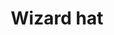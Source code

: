 ---
layout: item
title: Wizard hat
item-id: 1017
datatable: true
id: 1017
name: "Wizard hat"
members: false
lowalch: 0
highalch: 1
examine: "A silly pointed hat."
monsters:
  - id: 510
    name: "Dark wizard"
    members: false
    combat_level: 20
    wiki_url: "https://oldschool.runescape.wiki/w/Dark_wizard#Level_20"
    drops:
      - quantity: "1"
        rarity: 0.046875
    image: "https://oldschool.runescape.wiki/images/thumb/b/b4/Dark_wizard.png/120px-Dark_wizard.png?ee7b6"
  - id: 512
    name: "Dark wizard"
    members: false
    combat_level: 7
    wiki_url: "https://oldschool.runescape.wiki/w/Dark_wizard#Level_7"
    drops:
      - quantity: "1"
        rarity: 0.046875
    image: "https://oldschool.runescape.wiki/images/thumb/b/b4/Dark_wizard.png/120px-Dark_wizard.png?ee7b6"
  - id: 2056
    name: "Dark wizard"
    members: true
    combat_level: 23
    wiki_url: "https://oldschool.runescape.wiki/w/Dark_wizard#Level_23"
    drops:
      - quantity: "1"
        rarity: 0.046875
    image: "https://oldschool.runescape.wiki/images/thumb/b/b4/Dark_wizard.png/120px-Dark_wizard.png?ee7b6"
  - id: 2057
    name: "Dark wizard"
    members: true
    combat_level: 22
    wiki_url: "https://oldschool.runescape.wiki/w/Dark_wizard#Level_22"
    drops:
      - quantity: "1"
        rarity: 0.046875
    image: "https://oldschool.runescape.wiki/images/thumb/b/b4/Dark_wizard.png/120px-Dark_wizard.png?ee7b6"
  - id: 2058
    name: "Dark wizard"
    members: true
    combat_level: 11
    wiki_url: "https://oldschool.runescape.wiki/w/Dark_wizard#Level_11"
    drops:
      - quantity: "1"
        rarity: 0.046875
    image: "https://oldschool.runescape.wiki/images/thumb/b/b4/Dark_wizard.png/120px-Dark_wizard.png?ee7b6"
---